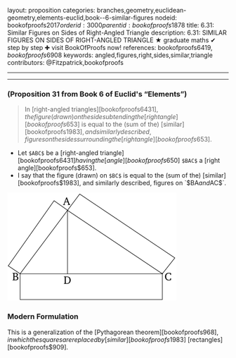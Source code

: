 layout: proposition
categories: branches,geometry,euclidean-geometry,elements-euclid,book--6-similar-figures
nodeid: bookofproofs$2017
orderid: 3000
parentid: bookofproofs$1878
title: 6.31: Similar Figures on Sides of Right-Angled Triangle
description: 6.31: SIMILAR FIGURES ON SIDES OF RIGHT-ANGLED TRIANGLE &#9733; graduate maths &#10004; step by step &#10010; visit BookOfProofs now!
references: bookofproofs$6419,bookofproofs$6908
keywords: angled,figures,right,sides,similar,triangle
contributors: @Fitzpatrick,bookofproofs

---


---

### (Proposition 31 from Book 6 of Euclid's “Elements”)

> In [right-angled triangles][bookofproofs$6431], the figure (drawn) on the side subtending the [right angle][bookofproofs$653] is equal to the (sum of the) [similar][bookofproofs$1983], and similarly described, figures on the sides surrounding the [right angle][bookofproofs$653].
* Let `$ABC$` be a [right-angled triangle][bookofproofs$6431] having the [angle][bookofproofs$650] `$BAC$` a [right angle][bookofproofs$653].
* I say that the figure (drawn) on `$BC$` is equal to the (sum of the) [similar][bookofproofs$1983], and similarly described, figures on `$BA$` and `$AC$`.


![fig31e](https://github.com/bookofproofs/bookofproofs.github.io/blob/main/_sources/_assets/images/euclid/Book06/fig31e.png?raw=true)


### Modern Formulation

This is a generalization of the [Pythagorean theorem][bookofproofs$968], in which the squares are replaced by [similar][bookofproofs$1983] [rectangles][bookofproofs$909].